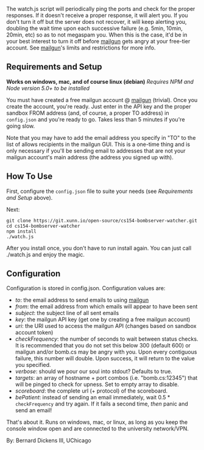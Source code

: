 The watch.js script will periodically ping the ports and check for the proper responses. If it doesn't receive a proper response, it will alert you. If you don't turn it off but the server does not recover, it will keep alerting you, doubling the wait time upon each successive failure (e.g. 5min, 10min, 20min, etc) so as to not megaspam you. When this is the case, it'd be in your best interest to turn it off before [mailgun](http://mailgun.org/) gets angry at your free-tier account. See [mailgun](http://mailgun.org/)'s limits and restrictions for more info.

## Requirements and Setup

**Works on windows, mac, and of course linux (debian)**
*Requires NPM and Node version 5.0+ to be installed*

You must have created a free mailgun account @ [mailgun](http://mailgun.org/) (trivial). Once you create the account, you're ready. Just enter in the API key and the proper sandbox FROM address (and, of course, a proper TO address) in `config.json` and you're ready to go. Takes less than 5 minutes if you're going slow.

Note that you may have to add the email address you specify in "TO" to the list of allows recipients in the mailgun GUI. This is a one-time thing and is only necessary if you'll be sending email to addresses that are not your mailgun account's main address (the address you signed up with).

## How To Use

First, configure the `config.json` file to suite your needs (see *Requirements and Setup* above).

Next:

```
git clone https://git.xunn.io/open-source/cs154-bombserver-watcher.git
cd cs154-bombserver-watcher
npm install
./watch.js
```

After you install once, you don't have to run install again. You can just call ./watch.js and enjoy the magic.

## Configuration

Configuration is stored in config.json. Configuration values are:

  *  *to*: the email address to send emails to using [mailgun](http://mailgun.org/)
  *  *from*: the email address from which emails will appear to have been sent
  *  *subject*: the subject line of all sent emails
  *  *key*: the mailgun API key (get one by creating a free mailgun account)
  *  *uri*: the URI used to access the mailgun API (changes based on sandbox account token)
  *  *checkFrequency*: the number of seconds to wait between status checks. It is recommended that you do not set this below 300 (default 600) or mailgun and/or bomb.cs may be angry with you. Upon every contiguous failure, this number will double. Upon success, it will return to the value you specified.
  *  *verbose*: should we pour our soul into stdout? Defaults to true.
  *  *targets*: an array of hostname + port combos (i.e. "bomb.cs:12345") that will be pinged to check for upness. Set to empty array to disable.
  *  *scoreboard*: the complete url (+ protocol) of the scoreboard.
  *  *bePatient*: instead of sending an email immediately, wait 0.5 * `checkFrequency` and try again. If it fails a second time, *then* panic and send an email!

That's about it. Runs on windows, mac, or linux, as long as you keep the console window open and are connected to the university network/VPN.

By: Bernard Dickens III, UChicago
